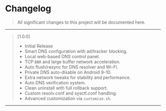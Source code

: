 # Changelog

> All significant changes to this project will be documented here.

---

> [1.0.0]
>
> - Initial Release
> - Smart DNS configuration with ad/tracker blocking.
> - Local web-based DNS control panel.
> - TCP `BBR` and large buffer network acceleration.
> - Auto flush/resync for DNS resolver and Wi-Fi.
> - Private DNS auto-disable on Android 9–10.
> - Extra network tweaks for stability and performance.
> - Auto DNS verification system.
> - Clean uninstall with full rollback support.
> - Custom resolv.conf and sysctl.conf handling.
> - Advanced customization via `customize.sh`.
---
